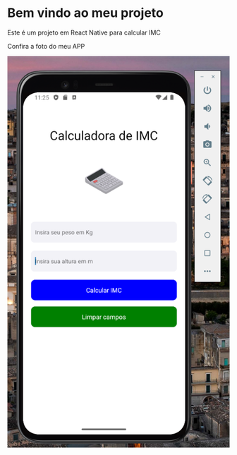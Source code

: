 # Bem vindo ao meu projeto

<p>Este é um projeto em React Native para calcular IMC</p>
<p>Confira a foto do meu APP</p>
<img src="assets/images/FOTO DO APP.png"/>

